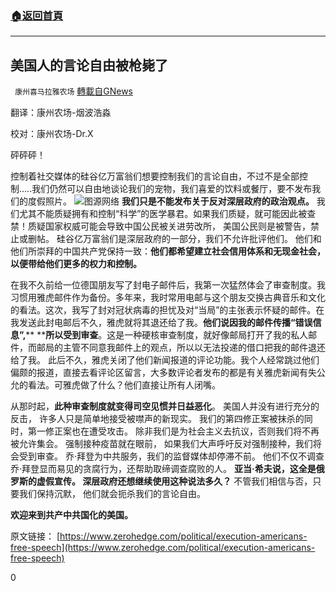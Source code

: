 ###  [:house:返回首頁](https://github.com/ourhimalayas/txt)
---

## 美国人的言论自由被枪毙了
` 康州喜马拉雅农场` [轉載自GNews](https://gnews.org/zh-hans/519157/)

翻译：康州农场-烟波浩淼

校对：康州农场-Dr.X

砰砰砰！

控制着社交媒体的硅谷亿万富翁们想要控制我们的言论自由，不过不是全部控制…..我们仍然可以自由地谈论我们的宠物，我们喜爱的饮料或餐厅，要不发布我们的度假照片。
![]()![](https://gnews-media-offload.s3.amazonaws.com/wp-content/uploads/2020/11/02213943/%E5%9B%BE%E7%89%8717-1.png)图源网络
**我们只是不能发布关于反对深层政府的政治观点。** 我们尤其不能质疑拥有和控制“科学”的医学暴君。如果我们质疑，就可能因此被查禁！质疑国家权威可能会导致中国公民被关进劳改所， 美国公民则是被警告，禁止或删帖。 硅谷亿万富翁们是深层政府的一部分，我们不允许批评他们。 他们和他们所崇拜的中国共产党保持一致：**他们都希望建立社会信用体系和无现金社会，以便带给他们更多的权力和控制。**

在我不久前给一位德国朋友写了封电子邮件后，我第一次猛然体会了审查制度。我习惯用雅虎邮件作为备份。多年来，我时常用电邮与这个朋友交换古典音乐和文化的看法。这次，我写了封对冠状病毒的担忧及对“当局”的主张表示怀疑的邮件。在我发送此封电邮后不久，雅虎就将其退还给了我。**他们说因我的邮件传播“错误信息”,**** ****所以受到审查**。这是一种硬核审查制度，就好像邮局打开了我的私人邮件，而邮局的主管不同意我邮件上的观点，所以以无法投递的借口把我的邮件退还给了我。 此后不久，雅虎关闭了他们新闻报道的评论功能。我个人经常跳过他们偏颇的报道，直接去看评论区留言，大多数评论者发布的都是有关雅虎新闻有失公允的看法。可雅虎做了什么？他们直接让所有人闭嘴。

从那时起，**此种审查制度就变得司空见惯并日益恶化**。 美国人并没有进行充分的反击， 许多人只是简单地接受被噤声的新现实。 我们的第四修正案被抹杀的同时，第一修正案也在遭受攻击。 除非我们是为社会主义去抗议，否则我们将不再被允许集会。 强制接种疫苗就在眼前， 如果我们大声呼吁反对强制接种，我们将会受到审查。 乔·拜登为中共服务，我们的监督媒体却停滞不前。 他们不仅不调查乔·拜登显而易见的贪腐行为，还帮助取缔调查腐败的人。 **亚当·希夫说，这全是俄罗斯的虚假宣传。 深层政府还想继续使用这种说法多久？** 不管我们相信与否，只要我们保持沉默， 他们就会扼杀我们的言论自由。

**欢迎来到共产中共国化的美国。**

原文链接： [https://www.zerohedge.com/political/execution-americans-free-speech](https://www.zerohedge.com/political/execution-americans-free-speech)

0
